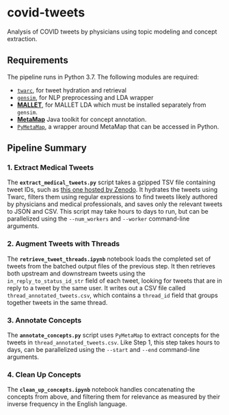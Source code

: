 # covid-tweets

Analysis of COVID tweets by physicians using topic modeling and concept extraction.

## Requirements

The pipeline runs in Python 3.7. The following modules are required:

* [`twarc`](https://github.com/DocNow/twarc), for tweet hydration and retrieval
* [`gensim`](https://radimrehurek.com/gensim/), for NLP preprocessing and LDA wrapper
* [**MALLET**](https://radimrehurek.com/gensim/models/wrappers/ldamallet.html), for MALLET LDA which must be installed separately from `gensim`.
* [**MetaMap**](https://metamap.nlm.nih.gov) Java toolkit for concept annotation.
* [`PyMetaMap`](https://github.com/AnthonyMRios/pymetamap), a wrapper around MetaMap that can be accessed in Python.

## Pipeline Summary

### 1. Extract Medical Tweets

The **`extract_medical_tweets.py`** script takes a gzipped TSV file containing tweet IDs, such as [this one hosted by Zenodo](https://zenodo.org/record/3884334#.XuOdQC3Mw_U). It hydrates the tweets using Twarc, filters them using regular expressions to find tweets likely authored by physicians and medical professionals, and saves only the relevant tweets to JSON and CSV. This script may take hours to days to run, but can be parallelized using the `--num_workers` and `--worker` command-line arguments.

### 2. Augment Tweets with Threads

The **`retrieve_tweet_threads.ipynb`** notebook loads the completed set of tweets from the batched output files of the previous step. It then retrieves both upstream and downstream tweets using the `in_reply_to_status_id_str` field of each tweet, looking for tweets that are in reply to a tweet by the same user. It writes out a CSV file called `thread_annotated_tweets.csv`, which contains a `thread_id` field that groups together tweets in the same thread.

### 3. Annotate Concepts

The **`annotate_concepts.py`** script uses `PyMetaMap` to extract concepts for the tweets in `thread_annotated_tweets.csv`. Like Step 1, this step takes hours to days, can be parallelized using the `--start` and `--end` command-line arguments.

### 4. Clean Up Concepts

The **`clean_up_concepts.ipynb`** notebook handles concatenating the concepts from above, and filtering them for relevance as measured by their inverse frequency in the English language.
